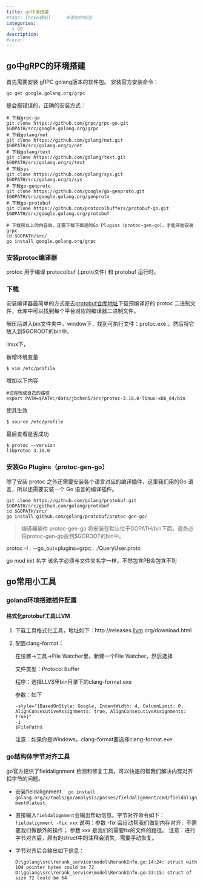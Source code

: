 ```yaml
---
title: go环境搭建
#tags: [hexo建站]      #添加的标签
categories: 
  - GO
description: 
#cover: 
---
```




## go中gRPC的环境搭建

首先需要安装 gRPC golang版本的软件包。 安装官方安装命令：

```text
go get google.golang.org/grpc
```

是会报错误的，正确的安装方式：

```text
# 下载grpc-go
git clone https://github.com/grpc/grpc-go.git $GOPATH/src/google.golang.org/grpc
# 下载golang/net
git clone https://github.com/golang/net.git $GOPATH/src/golang.org/x/net
# 下载golang/text
git clone https://github.com/golang/text.git $GOPATH/src/golang.org/x/text
# 下载sys
git clone https://github.com/golang/sys.git $GOPATH/src/golang.org/x/sys
# 下载go-genproto
git clone https://github.com/google/go-genproto.git $GOPATH/src/google.golang.org/genproto
# 下载go-protobuf
git clone https://github.com/protocolbuffers/protobuf-go.git  $GOPATH/src/google.golang.org/protobuf

# 下载完以上的内容后，还需下载下面说的Go Plugins（protoc-gen-go），才能开始安装grpc
cd $GOPATH/src/
go install google.golang.org/grpc
```



### 安装protoc编译器

protoc 用于编译 protocolbuf (.proto文件) 和 protobuf 运行时。

### 下载

安装编译器最简单的方式是去[protobuf仓库地址](https://link.zhihu.com/?target=https%3A//github.com/protocolbuffers/protobuf/releases)下载预编译好的 protoc 二进制文件，仓库中可以找到每个平台对应的编译器二进制文件。

解压后进入bin文件夹中，window下，找到可执行文件：protoc.exe 。然后将它放入到$GOROOT的bin中。

linux下，

新增环境变量

```text
$ vim /etc/profile 
```

增加以下内容

```text
#记得改成自己的路径
export PATH=$PATH:/data/jbchen5/src/protoc-3.18.0-linux-x86_64/bin
```

使其生效

```text
$ source /etc/profile
```

最后查看是否成功

```text
$ protoc --version
libprotoc 3.18.0
```



### 安装Go Plugins（protoc-gen-go）

除了安装 protoc 之外还需要安装各个语言对应的编译插件，这里我们用的Go 语言，所以还需要安装一个 Go 语言的编译插件。

```text
git clone https://github.com/golang/protobuf.git  $GOPATH/src/github.com/golang/protobuf
cd $GOPATH/src/
go install github.com/golang/protobuf/protoc-gen-go/
```

> 编译器插件 protoc-gen-go 将安装在默认位于GOPATH/bin下面，请务必将protoc-gen-go放到$GOROOT的bin中。





protoc -I . --go_out=plugins=grpc:. ./QueryUser.proto

go mod init 名字    该名字必须与文件夹名字一样，不然包含PB会包含不到





## go常用小工具



### goland环境搭建插件配置

#### 格式化protobuf工具LLVM

1. 下载工具格式化工具，地址如下：http://releases.[llvm](https://so.csdn.net/so/search?q=llvm&spm=1001.2101.3001.7020).org/download.html

2. 配置clang-format：

   在设置->工具->File Watcher里，新建一个File Watcher，然后选择
   
   文件类型：Protocol Buffer
   
   程序：选择LLVS里bin目录下的clang-format.exe
   
   参数：如下
   
   ```text
   -style="{BasedOnStyle: Google, IndentWidth: 4, ColumnLimit: 0, AlignConsecutiveAssignments: true, AlignConsecutiveAssignments: true}"
   -i
   $FilePath$
   ```
   注意：如果你是Windows，clang-format要选择clang-format.exe



### go结构体字节对齐工具

go官方提供了fieldalignment 检测和修复工具，可以快速的帮我们解决内存对齐扣字节的问题。

- 安装fieldalignment：
   `go install golang.org/x/tools/go/analysis/passes/fieldalignment/cmd/fieldalignment@latest`
   
- 直接输入`fieldalignment`会输出帮助信息。字节对齐命令如下：
   `fieldalignment -fix xxx`
   说明：参数 -fix 会自动帮我们做到内存对齐，不需要我们做额外的操作；
   参数 xxx 是我们的需要fix的文件的路径。
   注意：进行字节对齐后，原有的struct中的注释会消失，需要手动恢复。
   
- 字节对齐后会输出如下信息：

   ```text
   D:\golang\src\rerank_service\model\RerankInfo.go:14:24: struct with 104 pointer bytes could be 72
   D:\golang\src\rerank_service\model\RerankInfo.go:33:15: struct of size 72 could be 64
   ```

   





